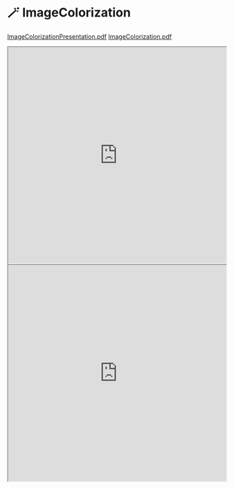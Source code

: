 # 🪄 ImageColorization

[ImageColorizationPresentation.pdf](https://github.com/choiwlsd/ImageColorization/blob/main/assets/ImageColorizationPresentation.pdf)
[ImageColorization.pdf](https://github.com/choiwlsd/ImageColorization/blob/main/assets/ImageColorization.pdf)

<iframe src="https://github.com/choiwlsd/ImageColorization/blob/main/assets/ImageColorizationPresentation.pdf" width="100%" height="500px"></iframe>

<iframe src="https://github.com/choiwlsd/ImageColorization/blob/main/assets/ImageColorization.pdf" width="100%" height="500px"></iframe>
